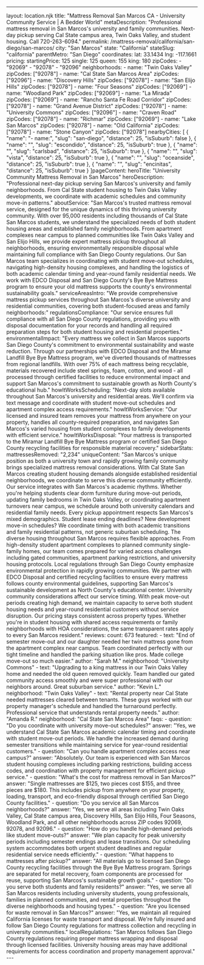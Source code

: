 ---
layout: location.njk
title: "Mattress Removal San Marcos CA - University Community Service | A Bedder World" metaDescription: "Professional mattress removal in San Marcos's university and family communities. Next-day pickup serving Cal State campus area, Twin Oaks Valley, and student housing. Call 720-263-6094."
permalink: /mattress-removal/california/san-diego/san-marcos/
city: "San Marcos" state: "California" stateSlug: "california" parentMetro: "San Diego" coordinates: lat: 33.1434 lng: -117.1661 pricing: startingPrice: 125 single: 125 queen: 155 king: 180 zipCodes: - "92069" - "92078" - "92096" neighborhoods: - name: "Twin Oaks Valley" zipCodes: ["92078"] - name: "Cal State San Marcos Area" zipCodes: ["92096"] - name: "Discovery Hills" zipCodes: ["92078"] - name: "San Elijo Hills" zipCodes: ["92078"] - name: "Four Seasons" zipCodes: ["92069"] - name: "Woodland Park" zipCodes: ["92069"] - name: "La Mirada" zipCodes: ["92069"] - name: "Rancho Santa Fe Road Corridor" zipCodes: ["92078"] - name: "Grand Avenue District" zipCodes: ["92078"] - name: "University Commons" zipCodes: ["92096"] - name: "Craven Road" zipCodes: ["92078"] - name: "Richmar" zipCodes: ["92069"] - name: "Lake San Marcos" zipCodes: ["92078"] - name: "Old California" zipCodes: ["92078"] - name: "Stone Canyon" zipCodes: ["92078"] nearbyCities: [ { "name": "- name:", "slug": "san-diego", "distance": 25, "isSuburb": false }, { "name": "", "slug": "escondido", "distance": 25, "isSuburb": true }, { "name": "", "slug": "carlsbad", "distance": 25, "isSuburb": true }, { "name": "", "slug": "vista", "distance": 25, "isSuburb": true }, { "name": "", "slug": "oceanside", "distance": 25, "isSuburb": true }, { "name": "", "slug": "encinitas", "distance": 25, "isSuburb": true } ]pageContent: heroTitle: "University Community Mattress Removal in San Marcos" heroDescription: "Professional next-day pickup serving San Marcos's university and family neighborhoods. From Cal State student housing to Twin Oaks Valley developments, we coordinate with academic schedules and community move-in patterns." aboutService: "San Marcos's trusted mattress removal service, designed for the unique dynamics of this thriving university community. With over 95,000 residents including thousands of Cal State San Marcos students, we understand the specialized needs of both student housing areas and established family neighborhoods. From apartment complexes near campus to planned communities like Twin Oaks Valley and San Elijo Hills, we provide expert mattress pickup throughout all neighborhoods, ensuring environmentally responsible disposal while maintaining full compliance with San Diego County regulations. Our San Marcos team specializes in coordinating with student move-out schedules, navigating high-density housing complexes, and handling the logistics of both academic calendar timing and year-round family residential needs. We work with EDCO Disposal and San Diego County's Bye Bye Mattress program to ensure your old mattress supports the county's environmental sustainability goals." serviceAreasIntro: "We provide comprehensive mattress pickup services throughout San Marcos's diverse university and residential communities, covering both student-focused areas and family neighborhoods:" regulationsCompliance: "Our service ensures full compliance with all San Diego County regulations, providing you with disposal documentation for your records and handling all required preparation steps for both student housing and residential properties." environmentalImpact: "Every mattress we collect in San Marcos supports San Diego County's commitment to environmental sustainability and waste reduction. Through our partnerships with EDCO Disposal and the Miramar Landfill Bye Bye Mattress program, we've diverted thousands of mattresses from regional landfills. With over 75% of each mattress being recyclable, materials recovered include steel springs, foam, cotton, and wood - all processed through certified facilities to reduce environmental impact and support San Marcos's commitment to sustainable growth as North County's educational hub." howItWorksScheduling: "Next-day slots available throughout San Marcos's university and residential areas. We'll confirm via text message and coordinate with student move-out schedules and apartment complex access requirements." howItWorksService: "Our licensed and insured team removes your mattress from anywhere on your property, handles all county-required preparation, and navigates San Marcos's varied housing from student complexes to family developments with efficient service." howItWorksDisposal: "Your mattress is transported to the Miramar Landfill Bye Bye Mattress program or certified San Diego County recycling facilities for responsible material recovery." sidebarStats: mattressesRemoved: "2,234" uniqueContent: "San Marcos's unique position as both a university town and rapidly growing family community brings specialized mattress removal considerations. With Cal State San Marcos creating student housing demands alongside established residential neighborhoods, we coordinate to serve this diverse community efficiently. Our service integrates with San Marcos's academic rhythms. Whether you're helping students clear dorm furniture during move-out periods, updating family bedrooms in Twin Oaks Valley, or coordinating apartment turnovers near campus, we schedule around both university calendars and residential family needs. Every pickup appointment respects San Marcos's mixed demographics. Student lease ending deadlines? New development move-in schedules? We coordinate timing with both academic transitions and family residential patterns, not generic suburban scheduling. The diverse housing throughout San Marcos requires flexible approaches. From high-density student apartment complexes to planned community single-family homes, our team comes prepared for varied access challenges including gated communities, apartment parking restrictions, and university housing protocols. Local regulations through San Diego County emphasize environmental protection in rapidly growing communities. We partner with EDCO Disposal and certified recycling facilities to ensure every mattress follows county environmental guidelines, supporting San Marcos's sustainable development as North County's educational center. University community considerations affect our service timing. With peak move-out periods creating high demand, we maintain capacity to serve both student housing needs and year-round residential customers without service disruption. Our pricing stays consistent across property types. Whether you're in student housing with shared access requirements or family neighborhoods with HOA considerations, the same transparent rates apply to every San Marcos resident." reviews: count: 673 featured: - text: "End of semester move-out and our daughter needed her twin mattress gone from the apartment complex near campus. Team coordinated perfectly with our tight timeline and handled the parking situation like pros. Made college move-out so much easier." author: "Sarah M." neighborhood: "University Commons" - text: "Upgrading to a king mattress in our Twin Oaks Valley home and needed the old queen removed quickly. Team handled our gated community access smoothly and were super professional with our neighbors around. Great suburban service." author: "Kevin L." neighborhood: "Twin Oaks Valley" - text: "Rental property near Cal State needed mattresses cleared between tenants. These guys worked with our property manager's schedule and handled the turnaround perfectly. Professional service that understands rental property needs." author: "Amanda R." neighborhood: "Cal State San Marcos Area" faqs: - question: "Do you coordinate with university move-out schedules?" answer: "Yes, we understand Cal State San Marcos academic calendar timing and coordinate with student move-out periods. We handle the increased demand during semester transitions while maintaining service for year-round residential customers." - question: "Can you handle apartment complex access near campus?" answer: "Absolutely. Our team is experienced with San Marcos student housing complexes including parking restrictions, building access codes, and coordination with property management for efficient pickup service." - question: "What's the cost for mattress removal in San Marcos?" answer: "Single mattresses are $125, two pieces cost $155, and three pieces are $180. This includes pickup from anywhere on your property, loading, transport, and eco-friendly disposal through certified San Diego County facilities." - question: "Do you service all San Marcos neighborhoods?" answer: "Yes, we serve all areas including Twin Oaks Valley, Cal State campus area, Discovery Hills, San Elijo Hills, Four Seasons, Woodland Park, and all other neighborhoods across ZIP codes 92069, 92078, and 92096." - question: "How do you handle high-demand periods like student move-outs?" answer: "We plan capacity for peak university periods including semester endings and lease transitions. Our scheduling system accommodates both urgent student deadlines and regular residential service needs efficiently." - question: "What happens to mattresses after pickup?" answer: "All materials go to licensed San Diego County recycling facilities through the Bye Bye Mattress program. Springs are separated for metal recovery, foam components are processed for reuse, supporting San Marcos's sustainable growth goals." - question: "Do you serve both students and family residents?" answer: "Yes, we serve all San Marcos residents including university students, young professionals, families in planned communities, and rental properties throughout the diverse neighborhoods and housing types." - question: "Are you licensed for waste removal in San Marcos?" answer: "Yes, we maintain all required California licenses for waste transport and disposal. We're fully insured and follow San Diego County regulations for mattress collection and recycling in university communities." localRegulations: "San Marcos follows San Diego County regulations requiring proper mattress wrapping and disposal through licensed facilities. University housing areas may have additional requirements for access coordination and property management approval." ---